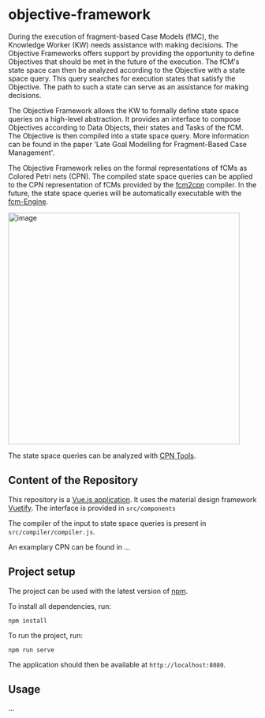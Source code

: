 # objective-framework

During the execution of fragment-based Case Models (fMC), the Knowledge Worker (KW) needs assistance with making decisions. The Objective Frameworks offers support by providing the opportunity to define Objectives that should be met in the future of the execution. The fCM's state space can then be analyzed according to the Objective with a state space query. This query searches for execution states that satisfy the Objective. The path to such a state can serve as an assistance for making decisions.

The Objective Framework allows the KW to formally define state space queries on a high-level abstraction. It provides an interface to compose Objectives according to Data Objects, their states and Tasks of the fCM. The Objective is then compiled into a state space query. More information can be found in the paper 'Late Goal Modelling for Fragment-Based Case Management'.

The Objective Framework relies on the formal representations of fCMs as Colored Petri nets (CPN). The compiled state space queries can be applied to the CPN representation of fCMs provided by the [fcm2cpn](https://github.com/bptlab/fcm2cpn/tree/master) compiler. In the future, the state space queries will be automatically executable with the [fcm-Engine](https://github.com/bptlab/fCM-Engine).

<img width="469" alt="image" src="https://user-images.githubusercontent.com/32839252/110480380-b99f7280-80e6-11eb-88bf-f66eeda032e8.png">

The state space queries can be analyzed with [CPN Tools](http://cpntools.org).

## Content of the Repository
This repository is a [Vue.js application](https://vuejs.org). It uses the material design framework [Vuetify](https://vuetifyjs.com/). The interface is provided in `src/components`

The compiler of the input to state space queries is present in `src/compiler/compiler.js`.

An examplary CPN can be found in ...

## Project setup
The project can be used with the latest version of [npm](https://www.npmjs.com).

To install all dependencies, run:
```
npm install
```

To run the project, run:
```
npm run serve
```

The application should then be available at `http://localhost:8080`.

## Usage
...
